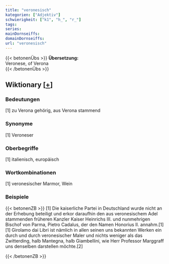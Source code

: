 ```yaml
---
title: "veronesisch"
kategorien: ["Adjektiv"]
schwierigkeit: ["k1", "h_", "r_"]
tags:
series:
mainDornseiffs:
domainDornseiffs:
url: "veronesisch"
---
```


{{< betonenÜbs >}}
**Übersetzung:**  
Veronese, of Verona  
{{< /betonenÜbs >}}

## Wiktionary [[+](https://de.wiktionary.org/wiki/veronesisch)]

### Bedeutungen
[1] zu Verona gehörig, aus Verona stammend  

### Synonyme
[1] Veroneser  

### Oberbegriffe
[1] italienisch, europäisch  

### Wortkombinationen
[1] veronesischer Marmor, Wein  

### Beispiele
{{< betonenZB >}}
[1] Die kaiserliche Partei in Deutschland wurde nicht an der Erhebung beteiligt und erkor daraufhin den aus veronesischem Adel stammenden früheren Kanzler Kaiser Heinrichs III. und nunmehrigen Bischof von Parma, Pietro Cadalus, der den Namen Honorius II. annahm.[1]  
[1] Girolamo dai Libri ist nämlich in allen seinen uns bekannten Werken ein durch und durch veronesischer Maler und nichts weniger als das Zwitterding, halb Mantegna, halb Giambellini, wie Herr Professor Marggraff uns denselben darstellen möchte.[2]  

{{< /betonenZB >}}

